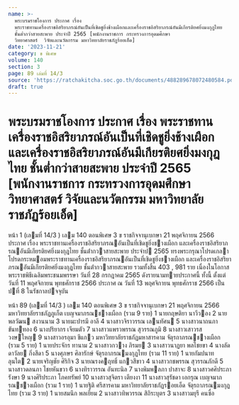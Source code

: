 ```yaml
---
name: >-
  พระบรมราชโองการ ประกาศ เรื่อง
  พระราชทานเครื่องราชอิสริยาภรณ์อันเป็นที่เชิดชูยิ่งช้างเผือกและเครื่องราชอิสริยาภรณ์อันมีเกียรติยศยิ่งมงกุฎไทย
  ชั้นต่ำกว่าสายสะพาย ประจำปี 2565 [พนักงานราชการ กระทรวงการอุดมศึกษา 
  วิทยาศาสตร์  วิจัยและนวัตกรรม มหาวิทยาลัยราชภัฏร้อยเอ็ด]
date: '2023-11-21'
category: ข พิเศษ
volume: 140
section: 3
page: 89 เล่มที่ 14/3
source: 'https://ratchakitcha.soc.go.th/documents/488289678072480584.pdf'
draft: true
---
```


# พระบรมราชโองการ ประกาศ เรื่อง พระราชทานเครื่องราชอิสริยาภรณ์อันเป็นที่เชิดชูยิ่งช้างเผือกและเครื่องราชอิสริยาภรณ์อันมีเกียรติยศยิ่งมงกุฎไทย ชั้นต่ำกว่าสายสะพาย ประจำปี 2565 [พนักงานราชการ กระทรวงการอุดมศึกษา  วิทยาศาสตร์  วิจัยและนวัตกรรม มหาวิทยาลัยราชภัฏร้อยเอ็ด]

หน้า 1 (เลมที่ 14/3 ) เลม 140 ตอนพิเศษ 3 ข ราชกิจจานุเบกษา 21 พฤศจิกายน 2566 ประกาศ เรื่อง พระราชทานเครื่องราชอิสริยาภรณอันเป็นที่เชิดชูยิ่งชางเผือก และเครื่องราชอิสริยาภรณอันมีเกียรติยศยิ่งมงกุฎไทย ชั้นต่ํากวาสายสะพาย ประจําป 2565 ทรงพระกรุณาโปรดเกลาโปรดกระหมอมพระราชทานเครื่องราชอิสริยาภรณอันเป็นที่เชิดชูยิ่งชางเผือก และเครื่องราชอิสริยาภรณอันมีเกียรติยศยิ่งมงกุฎไทย ชั้นต่ํากวาสายสะพาย รวมทั้งสิ้น 403 , 981 ราย เนื่องในโอกาสพระราชพิธีเฉลิมพระชนมพรรษา วันที่ 28 กรกฎาคม 2565 ดังรายนามทายประกาศนี้ ทั้งนี้ ตั้งแต่วันที่ 11 พฤศจิกายน พุทธศักราช 2566 ประกาศ ณ วันที่ 13 พฤศจิกายน พุทธศักราช 2566 เป็นปที่ 8 ในรัชกาลปจจุบัน

หน้า 89 (เลมที่ 14/3 ) เลม 140 ตอนพิเศษ 3 ข ราชกิจจานุเบกษา 21 พฤศจิกายน 2566 มหาวิทยาลัยราชภัฏภูเก็ต เบญจมาภรณชางเผือก (รวม 9 ราย) 1 นายกฤษติยา นาวีวอง 2 นายพลวัฒน สงวนนาม 3 นายมะปารมี อาลี 4 นางสาวจิราวรรณ เลนทัศน 5 นางสาวนาถนภา ขันททอง 6 นางปริยากร เจียมตัว 7 นางสาวแพรวพรรณ สุวรรณภูมิ 8 นางสาวเสาวรส วงษใหญ 9 นางสาวอรอุมา ชีแกว มหาวิทยาลัยราชภัฏมหาสารคาม จัตุรถาภรณชางเผือก (รวม 5 ราย) 1 นายประจักร ทานาม 2 นางสาวกวาง ภิรมย 3 นางสาวนาฏยา พลไชยขา 4 นางลัดดาวัลย กิ่งสีดา 5 นางศุภษร ศิลารักษ์ จัตุรถาภรณมงกุฎไทย (รวม 11 ราย) 1 นายกัมปนาท ลุนใต 2 นายเจริญชัย ศิริกิจ 3 นายณรงคฤทธิ์ แกวสีขาว 4 นางสาวกชพรรณ สุวรรณภักดี 5 นางสาวดลนภา ไชยหันขวา 6 นางทิราวรรณ อันทะนิล 7 นางพิมพลภา ปาสาจะ 8 นางสาวศศิประภา รังษา 9 นางศิริประภา โภคทรัพย์ 10 นางสาวสุจิตรา เตียงงา 11 นางสาวสุรัชดา เอกรุณ เบญจมาภรณชางเผือก (รวม 1 ราย) 1 นายฐิติ ศรีสารคาม มหาวิทยาลัยราชภัฏรอยเอ็ด จัตุรถาภรณมงกุฎไทย (รวม 3 ราย) 1 นายสมนึก พลเยี่ยม 2 นางสาวทิพวรรณ สิถิระบุตร 3 นางสาวมยุรี คนซื่อ
